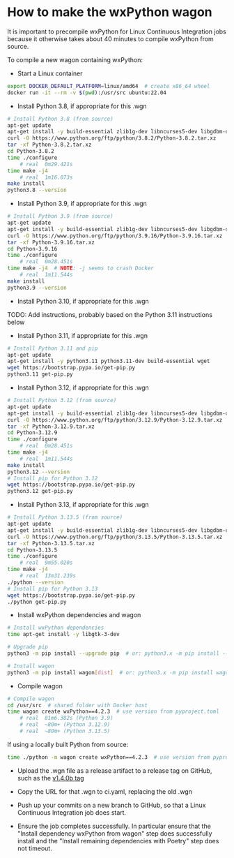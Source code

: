 # How to make the wxPython wagon

It is important to precompile wxPython for Linux Continuous Integration jobs
because it otherwise takes about 40 minutes to compile wxPython from source.

To compile a new wagon containing wxPython:

* Start a Linux container

```bash
export DOCKER_DEFAULT_PLATFORM=linux/amd64  # create x86_64 wheel
docker run -it --rm -v $(pwd):/usr/src ubuntu:22.04
```

* Install Python 3.8, if appropriate for this .wgn

```bash
# Install Python 3.8 (from source)
apt-get update
apt-get install -y build-essential zlib1g-dev libncurses5-dev libgdbm-dev libnss3-dev libssl-dev libsqlite3-dev libreadline-dev libffi-dev curl libbz2-dev
curl -O https://www.python.org/ftp/python/3.8.2/Python-3.8.2.tar.xz
tar -xf Python-3.8.2.tar.xz
cd Python-3.8.2
time ./configure
    # real  0m29.421s
time make -j4
    # real  1m16.073s
make install
python3.8 --version
```

* Install Python 3.9, if appropriate for this .wgn

```bash
# Install Python 3.9 (from source)
apt-get update
apt-get install -y build-essential zlib1g-dev libncurses5-dev libgdbm-dev libnss3-dev libssl-dev libsqlite3-dev libreadline-dev libffi-dev curl libbz2-dev
curl -O https://www.python.org/ftp/python/3.9.16/Python-3.9.16.tar.xz
tar -xf Python-3.9.16.tar.xz
cd Python-3.9.16
time ./configure
    # real  0m28.451s
time make -j4  # NOTE: -j seems to crash Docker
    # real  1m11.544s
make install
python3.9 --version
```

* Install Python 3.10, if appropriate for this .wgn

TODO: Add instructions, probably based on the Python 3.11 instructions below

* Install Python 3.11, if appropriate for this .wgn

```bash
# Install Python 3.11 and pip
apt-get update
apt-get install -y python3.11 python3.11-dev build-essential wget
wget https://bootstrap.pypa.io/get-pip.py
python3.11 get-pip.py
```

* Install Python 3.12, if appropriate for this .wgn

```bash
# Install Python 3.12 (from source)
apt-get update
apt-get install -y build-essential zlib1g-dev libncurses5-dev libgdbm-dev libnss3-dev libssl-dev libsqlite3-dev libreadline-dev libffi-dev curl libbz2-dev wget
curl -O https://www.python.org/ftp/python/3.12.9/Python-3.12.9.tar.xz
tar -xf Python-3.12.9.tar.xz
cd Python-3.12.9
time ./configure
    # real  0m28.451s
time make -j4
    # real  1m11.544s
make install
python3.12 --version
# Install pip for Python 3.12
wget https://bootstrap.pypa.io/get-pip.py
python3.12 get-pip.py
```

* Install Python 3.13, if appropriate for this .wgn

```bash
# Install Python 3.13.5 (from source)
apt-get update
apt-get install -y build-essential zlib1g-dev libncurses5-dev libgdbm-dev libnss3-dev libssl-dev libsqlite3-dev libreadline-dev libffi-dev curl libbz2-dev wget
curl -O https://www.python.org/ftp/python/3.13.5/Python-3.13.5.tar.xz
tar -xf Python-3.13.5.tar.xz
cd Python-3.13.5
time ./configure
    # real  9m55.020s
time make -j4
    # real  13m31.239s
./python --version
# Install pip for Python 3.13
wget https://bootstrap.pypa.io/get-pip.py
./python get-pip.py
```

* Install wxPython dependencies and wagon

```bash
# Install wxPython dependencies
time apt-get install -y libgtk-3-dev

# Upgrade pip
python3 -m pip install --upgrade pip  # or: python3.x -m pip install --upgrade pip

# Install wagon
python3 -m pip install wagon[dist]  # or: python3.x -m pip install wagon[dist]
```

* Compile wagon

```bash
# Compile wagon
cd /usr/src  # shared folder with Docker host
time wagon create wxPython==4.2.3  # use version from pyproject.toml
    # real  81m6.382s (Python 3.9)
    # real  ~80m+ (Python 3.12.9)
    # real  ~80m+ (Python 3.13.5)
```

If using a locally built Python from source:

```bash
time ./python -m wagon create wxPython==4.2.3  # use version from pyproject.toml
```

* Upload the .wgn file as a release artifact to a release tag on GitHub,
  such as the [v1.4.0b tag](https://github.com/davidfstr/Crystal-Web-Archiver/releases/tag/v1.4.0b)

* Copy the URL for that .wgn to ci.yaml, replacing the old .wgn

* Push up your commits on a new branch to GitHub, so that a Linux
  Continuous Integration job does start.

* Ensure the job completes successfully. In particular ensure that the
  "Install dependency wxPython from wagon" step does successfully install
  and the "Install remaining dependencies with Poetry" step does not timeout.
